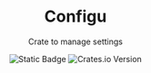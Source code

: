 <h1 align="center">Configu</h1>
<div align="center">Crate to manage settings</div>
<div align="center">

![Static Badge](https://img.shields.io/badge/github-monax--owo%2Fconfigu-EEE?style=for-the-badge&logo=github)
![Crates.io Version](https://img.shields.io/crates/v/configu?style=for-the-badge)

</div>
